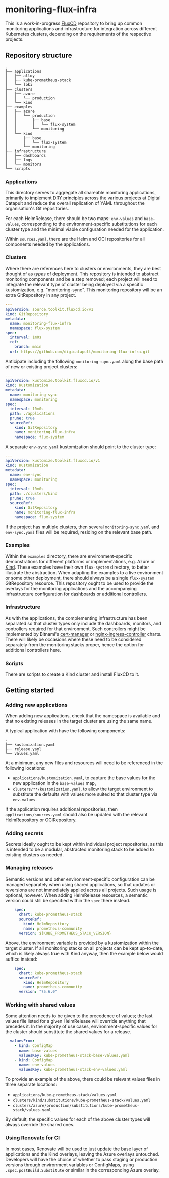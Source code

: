 # monitoring-flux-infra

This is a work-in-progress [FluxCD](https://fluxcd.io/) repository to bring up common monitoring applications and infrastructure for integration across different Kubernetes clusters, depending on the requirements of the respective projects.


## Repository structure

```
.
├── applications
│   ├── alloy
│   ├── kube-prometheus-stack
│   └── loki
├── clusters
│   ├── azure
│   │   └── production
│   └── kind
├── examples
│   ├── azure
│   │   └── production
│   │       ├── base
│   │       │   └── flux-system
│   │       └── monitoring
│   └── kind
│       ├── base
│       │   └── flux-system
│       └── monitoring
├── infrastructure
│   ├── dashboards
│   ├── logs
│   └── monitors
└── scripts
```


### Applications

This directory serves to aggregate all shareable monitoring applications, primarily to implement [DRY](https://en.wikipedia.org/wiki/Don%27t_repeat_yourself) principles across the various projects at Digital Catapult and reduce the overall replication of YAML throughout the organisation's Git repositories.

For each HelmRelease, there should be two maps: `env-values` and `base-values`, corresponding to the environment-specific substitutions for each cluster type and the minimal viable configuration needed for the application.

Within `sources.yaml`, there are the Helm and OCI repositories for all components needed by the applications.


### Clusters

Where there are references here to clusters or environments, they are best thought of as _types_ of deployment. This repository is intended to abstract monitoring components and be a step removed; each project will need to integrate the relevant type of cluster being deployed via a specific kustomization, e.g. "monitoring-sync". This monitoring repository will be an extra GitRepository in any project.

```yaml
---
apiVersion: source.toolkit.fluxcd.io/v1
kind: GitRepository
metadata:
  name: monitoring-flux-infra
  namespace: flux-system
spec:
  interval: 1m0s
  ref:
    branch: main
  url: https://github.com/digicatapult/monitoring-flux-infra.git
```

Anticipate including the following `monitoring-sqnc.yaml` along the base path of new or existing project clusters:

```yaml
---
apiVersion: kustomize.toolkit.fluxcd.io/v1
kind: Kustomization
metadata:
  name: monitoring-sync
  namespace: monitoring
spec:
  interval: 10m0s
  path: ./applications
  prune: true
  sourceRef:
    kind: GitRepository
    name: monitoring-flux-infra
    namespace: flux-system
```

A separate `env-sync.yaml` kustomization should point to the cluster type:

```yaml
---
apiVersion: kustomize.toolkit.fluxcd.io/v1
kind: Kustomization
metadata:
  name: env-sync
  namespace: monitoring
spec:
  interval: 10m0s
  path: ./clusters/kind
  prune: true
  sourceRef:
    kind: GitRepository
    name: monitoring-flux-infra
    namespace: flux-system
```

If the project has multiple clusters, then several `monitoring-sync.yaml` and `env-sync.yaml` files will be required, residing on the relevant base path.


### Examples

Within the `examples` directory, there are environment-specific demonstrations for different platforms or implementations, e.g. Azure or [Kind](https://kind.sigs.k8s.io/). These examples have their own `flux-system` directory, to better illustrate the abstraction. When adapting the examples to a live environment or some other deployment, there should always be a single `flux-system` GitRepository resource. This repository ought to be used to provide the overlays for the monitoring applications and the accompanying infrastructure configuration for dashboards or additional controllers.


### Infrastructure

As with the applications, the complementing infrastructure has been separated so that cluster types only include the dashboards, monitors, and controllers required for that environment. Such controllers might be implemented by Bitnami's [cert-manager](https://github.com/bitnami/charts/tree/main/bitnami/cert-manager) or [nginx-ingress-controller](https://github.com/bitnami/charts/tree/main/bitnami/nginx-ingress-controller) charts. There will likely be occasions where these need to be considered separately from the monitoring stacks proper, hence the option for additional controllers here.


### Scripts

There are scripts to create a Kind cluster and install FluxCD to it.


## Getting started


### Adding new applications

When adding new applications, check that the namespace is available and that no existing releases in the target cluster are using the same name.

A typical application with have the following components:

```
.
├── kustomization.yaml
├── release.yaml
└── values.yaml
```

At a minimum, any new files and resources will need to be referenced in the following locations:
- `applications/kustomization.yaml`, to capture the base values for the new application in the `base-values` map,
- `clusters/**/kustomization.yaml`, to allow the target environment to substitute the defaults with values more suited to that cluster type via `env-values`.

If the application requires additional repositories, then `applications/sources.yaml` should also be updated with the relevant HelmRepository or OCIRepository.


### Adding secrets

Secrets ideally ought to be kept within individual project repositories, as this is intended to be a modular, abstracted monitoring stack to be added to existing clusters as needed.


### Managing releases

Semantic versions and other environment-specific configuration can be managed separately when using shared applications, so that updates or reversions are not immediately applied across all projects. Such usage is optional, however. When adding HelmRelease resources, a semantic version could still be specified within the `spec` there instead.

```yaml
    spec:
      chart: kube-prometheus-stack
      sourceRef:
        kind: HelmRepository
        name: prometheus-community
      version: ${KUBE_PROMETHEUS_STACK_VERSION}
```

Above, the environment variable is provided by a kustomization within the target cluster. If all monitoring stacks on all projects can be kept up-to-date, which is likely always true with Kind anyway, then the example below would suffice instead:

```yaml
    spec:
      chart: kube-prometheus-stack
      sourceRef:
        kind: HelmRepository
        name: prometheus-community
      version: "75.6.0"
```


### Working with shared values

Some attention needs to be given to the precedence of values; the last values file listed for a given HelmRelease will override anything that precedes it. In the majority of use cases, environment-specific values for the cluster should substitute the shared values for a release.

```yaml
  valuesFrom:
    - kind: ConfigMap
      name: base-values
      valuesKey: kube-prometheus-stack-base-values.yaml
    - kind: ConfigMap
      name: env-values
      valuesKey: kube-prometheus-stack-env-values.yaml
```

To provide an example of the above, there could be relevant values files in three separate locations:
- `applications/kube-prometheus-stack/values.yaml`
- `clusters/kind/substitutions/kube-prometheus-stack/values.yaml`
- `clusters/azure/production/substitutions/kube-prometheus-stack/values.yaml`

By default, the specific values for each of the above cluster types will always override the shared ones.


### Using Renovate for CI

In most cases, Renovate will be used to just update the base layer of applications and the Kind overlays, leaving the Azure overlays untouched. Developers will have the choice of whether to pass staging or production versions through environment variables or ConfigMaps, using `.spec.postBuild.Substitute` or similar in the corresponding Azure overlay.
